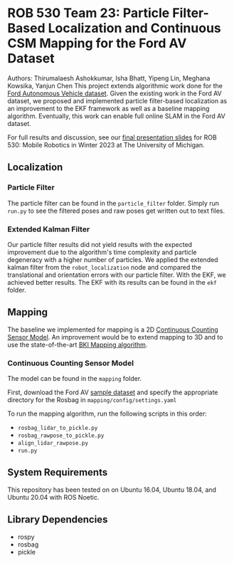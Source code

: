 # ROB 530 Team 23: Particle Filter-Based Localization and Continuous CSM Mapping for the Ford AV Dataset
Authors: Thirumalaesh Ashokkumar, Isha Bhatt, Yipeng Lin, Meghana Kowsika, Yanjun Chen
This project extends algorithmic work done for the [Ford Autonomous Vehicle dataset](https://avdata.ford.com/). Given the existing work in the Ford AV dataset, we proposed and implemented particle filter-based localization as an improvement to the EKF framework as well as a baseline mapping algorithm. Eventually, this work can enable full online SLAM in the Ford AV dataset.

For full results and discussion, see our [final presentation slides](https://docs.google.com/presentation/d/1TLR9U1n9wFX8QCuJQftZjpha_fBKxPrHPW6eUaHERZc/edit#slide=id.g2188f2d8693_0_0) for ROB 530: Mobile Robotics in Winter 2023 at The University of Michigan.

## Localization

### Particle Filter
The particle filter can be found in the `particle_filter` folder. Simply run `run.py` to see the filtered poses and raw poses get written out to text files.

### Extended Kalman Filter
Our particle filter results did not yield results with the expected improvement due to the algorithm's time complexity and particle degeneracy with a higher number of particles. We applied the extended kalman filter from the `robot_localization` node and compared the translational and orientation errors with our particle filter. With the EKF, we achieved better results. The EKF with its results can be found in the `ekf` folder.

## Mapping
The baseline we implemented for mapping is a 2D [Continuous Counting Sensor Model](http://robots.stanford.edu/papers/haehnel.em-dynamic-icra03.pdf). An improvement would be to extend mapping to 3D and to use the state-of-the-art [BKI Mapping algorithm](https://github.com/ganlumomo/BKISemanticMapping).

### Continuous Counting Sensor Model
The model can be found in the `mapping` folder.

First, download the Ford AV [sample dataset](https://github.com/Ford/AVData#dataset-download) and specify the appropriate directory for the Rosbag in `mapping/config/settings.yaml`

To run the mapping algorithm, run the following scripts in this order:
* `rosbag_lidar_to_pickle.py`
* `rosbag_rawpose_to_pickle.py`
* `align_lidar_rawpose.py`
* `run.py`

## System Requirements
This repository has been tested on on Ubuntu 16.04, Ubuntu 18.04, and Ubuntu 20.04 with ROS Noetic.

## Library Dependencies
* rospy
* rosbag
* pickle

